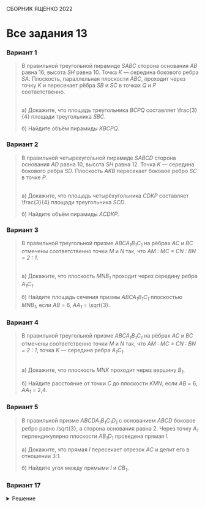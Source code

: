 <span class="space" onclick="loadURL('math//ege//2022//yashchenko//README')">СБОРНИК ЯЩЕНКО 2022</span>

# Все задания 13

### Вариант 1
> В правильной треугольной пирамиде *SABC* сторона основания *AB* равна 16, высота *SH* равна 10. Точка *K* — середина бокового ребра *SA*. Плоскость, параллельная плоскости *ABC*, проходит через точку *K* и пересекает рёбра *SB* и *SC* в точках *Q* и *P* соответственно.
> 
> <br>а) Докажите, что площадь треугольника *BCPQ* составляет <span class="katex">\frac{3}{4}</span> площади треугольника *SBC*.
> 
> б) Найдите объём пирамиды *KBCPQ*.

### Вариант 2
> В правильной четырехугольной пирамиде *SABCD* сторона основания *AD* равна 10, высота *SH* равна 12. Точка *K* — середина бокового ребра *SD*. Плоскость *AKB* пересекает боковое ребро *SC* в точке *P*.
> 
> <br>а) Докажите, что площадь четырёхугольника *CDKP* составляет <span class="katex">\frac{3}{4}</span> площади треугольника *SCD*.
> 
> б) Найдите объём пирамиды *ACDKP*.

### Вариант 3
> В правильной треугольной призме *ABCA<sub>1</sub>B<sub>1</sub>C<sub>1</sub>* на рёбрах *AC* и *BC* отмечены соответственно точки *M* и *N* так, что *AM : MC = CN : BN = 2 : 1*.
> 
> <br>а) Докажите, что плоскость *MNB<sub>1</sub>* проходит через середину ребра *A<sub>1</sub>C<sub>1</sub>*.
> 
> б) Найдите площадь сечения призмы *ABCA<sub>1</sub>B<sub>1</sub>C<sub>1</sub>* плоскостью *MNB<sub>1</sub>*, если *AB* = 6, *AA<sub>1</sub>* = <span class="katex">\sqrt{3}</span>.

### Вариант 4
> В правильной треугольной призме *ABCA<sub>1</sub>B<sub>1</sub>C<sub>1</sub>* на рёбрах *AC* и *BC* отмечены соответственно точки *M* и *N* так, что *AM : MC = CN : BN = 2 : 1*, точка *K* — середина ребра *A<sub>1</sub>C<sub>1</sub></sub>*.
> 
> <br>а) Докажите, что плоскость *MNK* проходит через вершину *B<sub>1</sub>*.
> 
> б) Найдите расстояние от точки *C* до плоскости *KMN*, если *AB* = 6, *AA<sub>1</sub>* = 2,4.

### Вариант 5
> В правильной призме *ABCDA<sub>1</sub>B<sub>1</sub>C<sub>1</sub>D<sub>1</sub>* с основанием *ABCD* боковое ребро равно <span class="katex">/sqrt{3}</span>, а сторона основания равна 2. Через точку *А<sub>1</sub>* перпендикулярно плоскости *AB<sub>1</sub>D<sub>1</sub>* проведена прямая *l*.
> 
> а) Докажите, что прямая *l* пересекает отрезок *АС* и делит его в отношении 3:1.
>
> б) Найдите угол между прямыми *l* и *СВ<sub>1</sub>*.

### Вариант 17
<details><summary>Решение</summary>
<gallery>
<img src="https://raw.githubusercontent.com/BlueRect/egelib-content/main/img/Document%2028_233.jpg">
<!--<img src="https://raw.githubusercontent.com/BlueRect/egelib-content/main/img/Document%2028_12.jpg">-->
</gallery>
</details>

